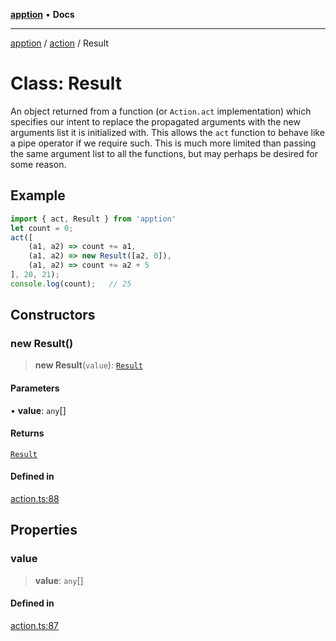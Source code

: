 [**apption**](../../README.md) • **Docs**

***

[apption](../../modules.md) / [action](../README.md) / Result

# Class: Result

An object returned from a function (or `Action.act` implementation) which specifies our intent to 
replace the propagated arguments with the new arguments list it is initialized with. This allows the 
`act` function to behave like a pipe operator if we require such. This is much more limited than 
passing the same argument list to all the functions, but may perhaps be desired for some reason.

## Example

```ts
import { act, Result } from 'apption'
let count = 0;
act([
    (a1, a2) => count += a1,
    (a1, a2) => new Result([a2, 0]),
    (a1, a2) => count += a2 + 5
], 20, 21);
console.log(count);   // 25
```

## Constructors

### new Result()

> **new Result**(`value`): [`Result`](Result.md)

#### Parameters

• **value**: `any`[]

#### Returns

[`Result`](Result.md)

#### Defined in

[action.ts:88](https://github.com/mksunny1/apption/blob/4be4c2e759dafd6ec2dfcf726cc1a869f1970fb3/src/action.ts#L88)

## Properties

### value

> **value**: `any`[]

#### Defined in

[action.ts:87](https://github.com/mksunny1/apption/blob/4be4c2e759dafd6ec2dfcf726cc1a869f1970fb3/src/action.ts#L87)
